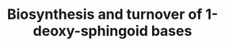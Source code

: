 ---
annotations:
- id: PW:0002301
  parent: disease pathway
  type: Pathway Ontology
  value: sphingolipidosis pathway
- id: PW:0000162
  parent: classic metabolic pathway
  type: Pathway Ontology
  value: sphingolipid biosynthetic pathway
- id: DOID:0070162
  type: Disease Ontology
  value: hereditary sensory and autonomic neuropathy type 1
- id: PW:0000197
  parent: classic metabolic pathway
  type: Pathway Ontology
  value: sphingolipid metabolic pathway
- id: DOID:9351
  parent: disease of metabolism
  type: Disease Ontology
  value: diabetes mellitus
- id: PW:0000002
  parent: classic metabolic pathway
  type: Pathway Ontology
  value: classic metabolic pathway
authors:
- RoelvO5
- DeSl
description: Biosynthesis and turnover of 1-deoxy-sphingoid bases (1-doexySLs). 1-Deoxysphingolipids
  differ structurally from canonical SLs as they lack the essential C1-OH group. Consequently,
  1-deoxysphingolipids cannot be converted to complex sphingolipids and are not degraded
  over the canonical catabolic pathways. Further conversion of 1-deoxysphingosine
  is done by members of the CYP4A/F family. It is however not clear which specific
  genes are involved in these processes.
last-edited: 2022-12-10
organisms:
- Homo sapiens
redirect_from:
- /index.php/Pathway:WP5179
- /instance/WP5179
- /instance/WP5179_rr121899
revision: r121899
schema-jsonld:
- '@context': https://schema.org/
  '@id': https://wikipathways.github.io/pathways/WP5179.html
  '@type': Dataset
  creator:
    '@type': Organization
    name: WikiPathways
  description: Biosynthesis and turnover of 1-deoxy-sphingoid bases (1-doexySLs).
    1-Deoxysphingolipids differ structurally from canonical SLs as they lack the essential
    C1-OH group. Consequently, 1-deoxysphingolipids cannot be converted to complex
    sphingolipids and are not degraded over the canonical catabolic pathways. Further
    conversion of 1-deoxysphingosine is done by members of the CYP4A/F family. It
    is however not clear which specific genes are involved in these processes.
  keywords:
  - 1-deoxy-3-ketosphinganine
  - 1-deoxy-dihydroceramide
  - 1-deoxyceramide
  - 1-deoxysphingadiene
  - 1-deoxysphinganine
  - 1-deoxysphinganine-2OH
  - 1-deoxysphinganine-OH
  - 1-deoxysphingosine
  - 1-deoxysphingosine-OH
  - ADP
  - ASAH1
  - ATP
  - CYP4A
  - CYP4F
  - CoA (16:0)
  - CoA (18:0)
  - CoA (20:0)
  - CoA (22:0)
  - CoA (24:0)
  - CoA (24:1)
  - CoA (26:0)
  - H2O
  - KDSR
  - L-alanine
  - Palmitoyl-CoA
  - SGPP1
  - SGPP2
  - SPHK1
  - SPHK2
  - SPTLC1
  - SPTLC2
  license: CC0
  name: Biosynthesis and turnover of 1-deoxy-sphingoid bases
seo: CreativeWork
title: Biosynthesis and turnover of 1-deoxy-sphingoid bases
wpid: WP5179
---